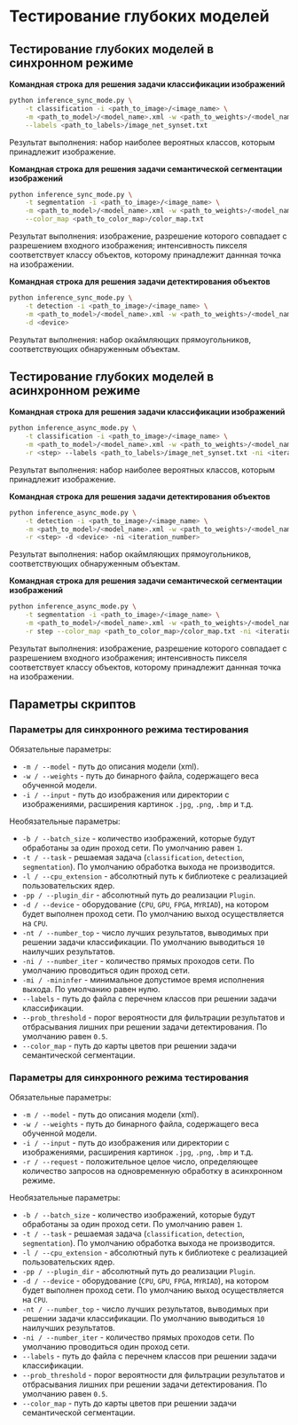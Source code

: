 # Тестирование глубоких моделей

## Тестирование глубоких моделей в синхронном режиме

**Командная строка для решения задачи классификации изображений**
```bash
python inference_sync_mode.py \
    -t classification -i <path_to_image>/<image_name> \
    -m <path_to_model>/<model_name>.xml -w <path_to_weights>/<model_name>.bin \
    --labels <path_to_labels>/image_net_synset.txt
```

Результат выполнения: набор наиболее вероятных классов, которым принадлежит
изображение.

**Командная строка для решения задачи семантической сегментации изображений**
```bash
python inference_sync_mode.py \
    -t segmentation -i <path_to_image>/<image_name> \
    -m <path_to_model>/<model_name>.xml -w <path_to_weights>/<model_name>.bin \
    --color_map <path_to_color_map>/color_map.txt
```

Результат выполнения: изображение, разрешение которого совпадает с разрешением
входного изображения; интенсивность пикселя соответствует классу объектов,
которому принадлежит даннная точка на изображении.

**Командная строка для решения задачи детектирования объектов**
```bash
python inference_sync_mode.py \
    -t detection -i <path_to_image>/<image_name> \
    -m <path_to_model>/<model_name>.xml -w <path_to_weights>/<model_name>.bin \
    -d <device>
```

Результат выполнения: набор окаймляющих прямоугольников, соответствующих
обнаруженным объектам.

## Тестирование глубоких моделей в асинхронном режиме

**Командная строка для решения задачи классификации изображений**
```bash
python inference_async_mode.py \
    -t classification -i <path_to_image>/<image_name> \
    -m <path_to_model>/<model_name>.xml -w <path_to_weights>/<model_name>.bin \
    -r <step> --labels <path_to_labels>/image_net_synset.txt -ni <iteration_number>
```

Результат выполнения: набор наиболее вероятных классов, которым принадлежит
изображение.

**Командная строка для решения задачи детектирования объектов**
```bash
python inference_async_mode.py \
    -t detection -i <path_to_image>/<image_name> \
    -m <path_to_model>/<model_name>.xml -w <path_to_weights>/<model_name>.bin \
    -r <step> -d <device> -ni <iteration_number>
```

Результат выполнения: набор окаймляющих прямоугольников, соответствующих
обнаруженным объектам.

**Командная строка для решения задачи семантической сегментации изображений**
```bash
python inference_async_mode.py \
    -t segmentation -i <path_to_image>/<image_name> \
    -m <path_to_model>/<model_name>.xml -w <path_to_weights>/<model_name>.bin \
    -r step --color_map <path_to_color_map>/color_map.txt -ni <iteration_number>
```

Результат выполнения: изображение, разрешение которого совпадает с разрешением
входного изображения; интенсивность пикселя соответствует классу объектов,
которому принадлежит даннная точка на изображении.

## Параметры скриптов

### Параметры для синхронного режима тестирования

Обязательные параметры:
- `-m / --model` - путь до описания модели (xml).
- `-w / --weights` - путь до бинарного файла, содержащего веса обученной модели.
- `-i / --input` - путь до изображения или директории с изображениями,
  расширения картинок `.jpg`, `.png`, `.bmp` и т.д.

Необязательные параметры:
- `-b / --batch_size` - количество изображений, которые будут обработаны
  за один проход сети. По умолчанию равен `1`.
- `-t / --task` - решаемая задача (`classification`, `detection`, `segmentation`).
  По умолчанию обработка выхода не производится.
- `-l / --cpu_extension` - абсолютный путь к библиотеке 
  с реализацией пользовательских ядер.
- `-pp / --plugin_dir` - абсолютный путь до реализации `Plugin`.
- `-d / --device` - оборудование (`CPU`, `GPU`, `FPGA`, `MYRIAD`),
  на котором будет выполнен проход сети. По умолчанию выход осуществляется
  на `CPU`.
- `-nt / --number_top` - число лучших результатов, выводимых
  при решении задачи классификации. По умолчанию выводиться `10` наилучших
  результатов.
- `-ni / --number_iter` - количество прямых проходов сети. По умолчанию
  проводиться один проход сети.
- `-mi / -mininfer` - минимальное допустимое время исполнения выхода.
  По умолчанию равен нулю.
- `--labels` - путь до файла с перечнем классов при решении задачи
  классификации.
- `--prob_threshold` - порог вероятности для фильтрации результатов и 
  отбрасывания лишних при решении задачи детектирования. По умолчанию равен `0.5`.
- `--color_map` - путь до карты цветов при решении задачи семантической
  сегментации.

### Параметры для синхронного режима тестирования

Обязательные параметры:
- `-m / --model` - путь до описания модели (xml).
- `-w / --weights` - путь до бинарного файла, содержащего веса обученной модели.
- `-i / --input` - путь до изображения или директории с изображениями,
  расширения картинок `.jpg`, `.png`, `.bmp` и т.д.
- `-r / --request` - положительное целое число, определяющее количество
  запросов на одновременную обработку в асинхронном режиме.

Необязательные параметры:
- `-b / --batch_size` - количество изображений, которые будут обработаны
  за один проход сети. По умолчанию равен `1`.
- `-t / --task` - решаемая задача (`classification`, `detection`, `segmentation`).
  По умолчанию обработка выхода не производится.
- `-l / --cpu_extension` - абсолютный путь к библиотеке 
  с реализацией пользовательских ядер.
- `-pp / --plugin_dir` - абсолютный путь до реализации `Plugin`.
- `-d / --device` - оборудование (`CPU`, `GPU`, `FPGA`, `MYRIAD`),
  на котором будет выполнен проход сети. По умолчанию выход осуществляется
  на `CPU`.
- `-nt / --number_top` - число лучших результатов, выводимых
  при решении задачи классификации. По умолчанию выводиться `10` наилучших
  результатов.
- `-ni / --number_iter` - количество прямых проходов сети. По умолчанию
  проводиться один проход сети.
- `--labels` - путь до файла с перечнем классов при решении задачи
  классификации.
- `--prob_threshold` - порог вероятности для фильтрации результатов и 
  отбрасывания лишних при решении задачи детектирования. По умолчанию равен `0.5`.
- `--color_map` - путь до карты цветов при решении задачи семантической
  сегментации.